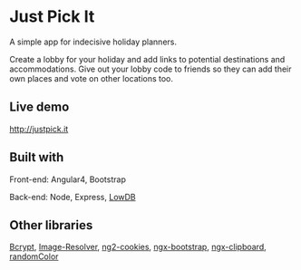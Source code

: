 # Just Pick It
A simple app for indecisive holiday planners.

Create a lobby for your holiday and add links to potential destinations and accommodations. Give out your lobby code to friends so they can add their own places and vote on other locations too.

## Live demo
http://justpick.it

## Built with
Front-end: Angular4, Bootstrap

Back-end: Node, Express, [LowDB](https://github.com/typicode/lowdb)

## Other libraries
[Bcrypt](https://www.npmjs.com/package/bcrypt-nodejs), [Image-Resolver](https://www.npmjs.com/package/image-resolver), [ng2-cookies](https://www.npmjs.com/package/ng2-cookies), [ngx-bootstrap](https://www.npmjs.com/package/ngx-bootstrap), [ngx-clipboard](https://www.npmjs.com/package/ngx-clipboard), [randomColor](https://www.npmjs.com/package/randomcolor)

